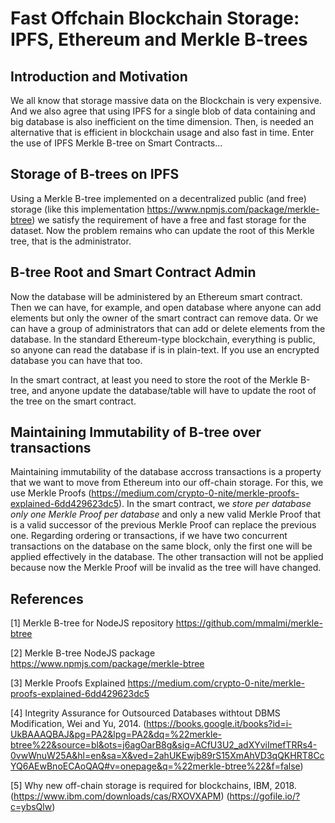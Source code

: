 ﻿# Fast Offchain Blockchain Storage: IPFS, Ethereum and Merkle B-trees
 
 ## Introduction and Motivation
 
 We all know that storage massive data on the Blockchain is very expensive. And we also agree that using IPFS for a single blob of data containing and big database is also inefficient on the time dimension. Then, is needed an alternative that is efficient in blockchain usage and also fast in time. Enter the use of IPFS Merkle B-tree on Smart Contracts...
 
 ## Storage of B-trees on IPFS
 
 Using a Merkle B-tree implemented on a decentralized public (and free) storage (like this implementation https://www.npmjs.com/package/merkle-btree) we satisfy the requirement of have a free and fast storage for the dataset. Now the problem remains who can update the root of this Merkle tree, that is the administrator.
 
 ## B-tree Root and Smart Contract Admin
 
 Now the database will be administered by an Ethereum smart contract. Then we can have, for example, and open database where anyone can add elements but only the owner of the smart contract can remove data. Or we can have a group of administrators that can add or delete elements from the database. In the standard Ethereum-type blockchain, everything is public, so anyone can read the database if is in plain-text. If you use an encrypted database you can have that too.
 
 In the smart contract, at least you need to store the root of the Merkle B-tree, and anyone update the database/table will have to update the root of the tree on the smart contract.
 
 ## Maintaining Immutability of B-tree over transactions
 
 Maintaining immutability of the database accross transactions is a property that we want to move from Ethereum into our off-chain storage. For this, we use Merkle Proofs (https://medium.com/crypto-0-nite/merkle-proofs-explained-6dd429623dc5). In the smart contract, we *store per database only one Merkle Proof per database* and only a new valid Merkle Proof that is a valid successor of the previous Merkle Proof can replace the previous one. Regarding ordering or transactions, if we have two concurrent transactions on the database on the same block, only the first one will be applied effectively in the database. The other transaction will not be applied because now the Merkle Proof will be invalid as the tree will have changed.
 
 
## References

[1] Merkle B-tree for NodeJS repository https://github.com/mmalmi/merkle-btree

[2] Merkle B-tree NodeJS package https://www.npmjs.com/package/merkle-btree

[3] Merkle Proofs Explained https://medium.com/crypto-0-nite/merkle-proofs-explained-6dd429623dc5

[4] Integrity Assurance for Outsourced Databases withtout DBMS Modification, Wei and Yu, 2014. (https://books.google.it/books?id=i-UkBAAAQBAJ&pg=PA2&lpg=PA2&dq=%22merkle-btree%22&source=bl&ots=j6agOarB8g&sig=ACfU3U2_adXYviImefTRRs4-0vwWnuW25A&hl=en&sa=X&ved=2ahUKEwjb89rS15XmAhVD3qQKHRT8CcYQ6AEwBnoECAoQAQ#v=onepage&q=%22merkle-btree%22&f=false)

[5] Why new off-chain storage is required for
blockchains, IBM, 2018. (https://www.ibm.com/downloads/cas/RXOVXAPM) (https://gofile.io/?c=ybsQlw)
 
